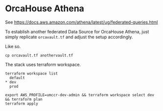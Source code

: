 # OrcaHouse Athena

See https://docs.aws.amazon.com/athena/latest/ug/federated-queries.html

To establish another federated Data Source for OrcaHouse Athena, just simply replicate `orcavault.tf` and adjust the setup accordingly.

Like so.

```
cp orcavault.tf anothervault.tf
```

The stack uses terraform workspace.

```
terraform workspace list
  default
* dev
  prod
```

```
export AWS_PROFILE=umccr-dev-admin && terraform workspace select dev && terraform plan
terraform apply
```
